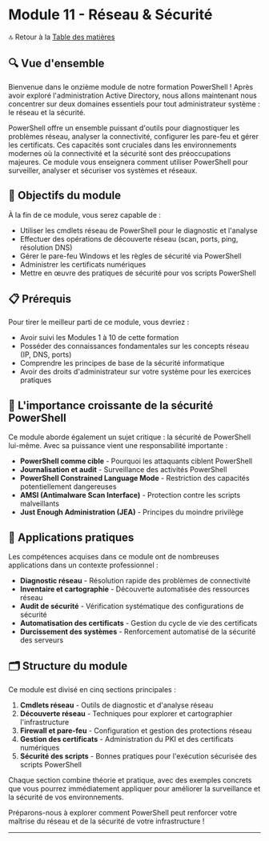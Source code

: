 # Module 11 - Réseau & Sécurité

🔝 Retour à la [Table des matières](/SOMMAIRE.md)

## 🔍 Vue d'ensemble

Bienvenue dans le onzième module de notre formation PowerShell ! Après avoir exploré l'administration Active Directory, nous allons maintenant nous concentrer sur deux domaines essentiels pour tout administrateur système : le réseau et la sécurité.

PowerShell offre un ensemble puissant d'outils pour diagnostiquer les problèmes réseau, analyser la connectivité, configurer les pare-feu et gérer les certificats. Ces capacités sont cruciales dans les environnements modernes où la connectivité et la sécurité sont des préoccupations majeures. Ce module vous enseignera comment utiliser PowerShell pour surveiller, analyser et sécuriser vos systèmes et réseaux.

## 🎯 Objectifs du module

À la fin de ce module, vous serez capable de :

- Utiliser les cmdlets réseau de PowerShell pour le diagnostic et l'analyse
- Effectuer des opérations de découverte réseau (scan, ports, ping, résolution DNS)
- Gérer le pare-feu Windows et les règles de sécurité via PowerShell
- Administrer les certificats numériques
- Mettre en œuvre des pratiques de sécurité pour vos scripts PowerShell

## 📋 Prérequis

Pour tirer le meilleur parti de ce module, vous devriez :

- Avoir suivi les Modules 1 à 10 de cette formation
- Posséder des connaissances fondamentales sur les concepts réseau (IP, DNS, ports)
- Comprendre les principes de base de la sécurité informatique
- Avoir des droits d'administrateur sur votre système pour les exercices pratiques

## 🔐 L'importance croissante de la sécurité PowerShell

Ce module aborde également un sujet critique : la sécurité de PowerShell lui-même. Avec sa puissance vient une responsabilité importante :

- **PowerShell comme cible** - Pourquoi les attaquants ciblent PowerShell
- **Journalisation et audit** - Surveillance des activités PowerShell
- **PowerShell Constrained Language Mode** - Restriction des capacités potentiellement dangereuses
- **AMSI (Antimalware Scan Interface)** - Protection contre les scripts malveillants
- **Just Enough Administration (JEA)** - Principes du moindre privilège

## 💼 Applications pratiques

Les compétences acquises dans ce module ont de nombreuses applications dans un contexte professionnel :

- **Diagnostic réseau** - Résolution rapide des problèmes de connectivité
- **Inventaire et cartographie** - Découverte automatisée des ressources réseau
- **Audit de sécurité** - Vérification systématique des configurations de sécurité
- **Automatisation des certificats** - Gestion du cycle de vie des certificats
- **Durcissement des systèmes** - Renforcement automatisé de la sécurité des serveurs

## 🗂️ Structure du module

Ce module est divisé en cinq sections principales :

1. **Cmdlets réseau** - Outils de diagnostic et d'analyse réseau
2. **Découverte réseau** - Techniques pour explorer et cartographier l'infrastructure
3. **Firewall et pare-feu** - Configuration et gestion des protections réseau
4. **Gestion des certificats** - Administration du PKI et des certificats numériques
5. **Sécurité des scripts** - Bonnes pratiques pour l'exécution sécurisée des scripts PowerShell

Chaque section combine théorie et pratique, avec des exemples concrets que vous pourrez immédiatement appliquer pour améliorer la surveillance et la sécurité de vos environnements.

Préparons-nous à explorer comment PowerShell peut renforcer votre maîtrise du réseau et de la sécurité de votre infrastructure !

---
